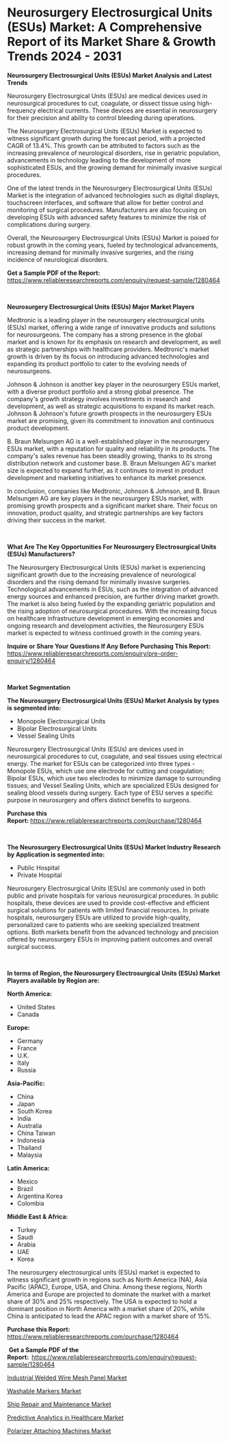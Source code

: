 <p><h1>Neurosurgery Electrosurgical Units (ESUs) Market: A Comprehensive Report of its Market Share & Growth Trends 2024 - 2031</h1></p><p><strong>Neurosurgery Electrosurgical Units (ESUs) Market Analysis and Latest Trends</strong></p>
<p><p>Neurosurgery Electrosurgical Units (ESUs) are medical devices used in neurosurgical procedures to cut, coagulate, or dissect tissue using high-frequency electrical currents. These devices are essential in neurosurgery for their precision and ability to control bleeding during operations.</p><p>The Neurosurgery Electrosurgical Units (ESUs) Market is expected to witness significant growth during the forecast period, with a projected CAGR of 13.4%. This growth can be attributed to factors such as the increasing prevalence of neurological disorders, rise in geriatric population, advancements in technology leading to the development of more sophisticated ESUs, and the growing demand for minimally invasive surgical procedures.</p><p>One of the latest trends in the Neurosurgery Electrosurgical Units (ESUs) Market is the integration of advanced technologies such as digital displays, touchscreen interfaces, and software that allow for better control and monitoring of surgical procedures. Manufacturers are also focusing on developing ESUs with advanced safety features to minimize the risk of complications during surgery.</p><p>Overall, the Neurosurgery Electrosurgical Units (ESUs) Market is poised for robust growth in the coming years, fueled by technological advancements, increasing demand for minimally invasive surgeries, and the rising incidence of neurological disorders.</p></p>
<p><strong>Get a Sample PDF of the Report:&nbsp;</strong> <a href="https://www.reliableresearchreports.com/enquiry/request-sample/1280464">https://www.reliableresearchreports.com/enquiry/request-sample/1280464</a></p>
<p>&nbsp;</p>
<p><strong>Neurosurgery Electrosurgical Units (ESUs) Major Market Players</strong></p>
<p><p>Medtronic is a leading player in the neurosurgery electrosurgical units (ESUs) market, offering a wide range of innovative products and solutions for neurosurgeons. The company has a strong presence in the global market and is known for its emphasis on research and development, as well as strategic partnerships with healthcare providers. Medtronic's market growth is driven by its focus on introducing advanced technologies and expanding its product portfolio to cater to the evolving needs of neurosurgeons.</p><p>Johnson & Johnson is another key player in the neurosurgery ESUs market, with a diverse product portfolio and a strong global presence. The company's growth strategy involves investments in research and development, as well as strategic acquisitions to expand its market reach. Johnson & Johnson's future growth prospects in the neurosurgery ESUs market are promising, given its commitment to innovation and continuous product development.</p><p>B. Braun Melsungen AG is a well-established player in the neurosurgery ESUs market, with a reputation for quality and reliability in its products. The company's sales revenue has been steadily growing, thanks to its strong distribution network and customer base. B. Braun Melsungen AG's market size is expected to expand further, as it continues to invest in product development and marketing initiatives to enhance its market presence.</p><p>In conclusion, companies like Medtronic, Johnson & Johnson, and B. Braun Melsungen AG are key players in the neurosurgery ESUs market, with promising growth prospects and a significant market share. Their focus on innovation, product quality, and strategic partnerships are key factors driving their success in the market.</p></p>
<p>&nbsp;</p>
<p><strong>What Are The Key Opportunities For Neurosurgery Electrosurgical Units (ESUs) Manufacturers?</strong></p>
<p><p>The Neurosurgery Electrosurgical Units (ESUs) market is experiencing significant growth due to the increasing prevalence of neurological disorders and the rising demand for minimally invasive surgeries. Technological advancements in ESUs, such as the integration of advanced energy sources and enhanced precision, are further driving market growth. The market is also being fueled by the expanding geriatric population and the rising adoption of neurosurgical procedures. With the increasing focus on healthcare infrastructure development in emerging economies and ongoing research and development activities, the Neurosurgery ESUs market is expected to witness continued growth in the coming years.</p></p>
<p><strong>Inquire or Share Your Questions If Any Before Purchasing This Report:</strong> <a href="https://www.reliableresearchreports.com/enquiry/pre-order-enquiry/1280464">https://www.reliableresearchreports.com/enquiry/pre-order-enquiry/1280464</a></p>
<p>&nbsp;</p>
<p><strong>Market Segmentation</strong></p>
<p><strong>The Neurosurgery Electrosurgical Units (ESUs) Market Analysis by types is segmented into:</strong></p>
<p><ul><li>Monopole Electrosurgical Units</li><li>Bipolar Electrosurgical Units</li><li>Vessel Sealing Units</li></ul></p>
<p><p>Neurosurgery Electrosurgical Units (ESUs) are devices used in neurosurgical procedures to cut, coagulate, and seal tissues using electrical energy. The market for ESUs can be categorized into three types - Monopole ESUs, which use one electrode for cutting and coagulation; Bipolar ESUs, which use two electrodes to minimize damage to surrounding tissues; and Vessel Sealing Units, which are specialized ESUs designed for sealing blood vessels during surgery. Each type of ESU serves a specific purpose in neurosurgery and offers distinct benefits to surgeons.</p></p>
<p><strong>Purchase this Report:&nbsp;</strong><a href="https://www.reliableresearchreports.com/purchase/1280464">https://www.reliableresearchreports.com/purchase/1280464</a></p>
<p>&nbsp;</p>
<p><strong>The Neurosurgery Electrosurgical Units (ESUs) Market Industry Research by Application is segmented into:</strong></p>
<p><ul><li>Public Hospital</li><li>Private Hospital</li></ul></p>
<p><p>Neurosurgery Electrosurgical Units (ESUs) are commonly used in both public and private hospitals for various neurosurgical procedures. In public hospitals, these devices are used to provide cost-effective and efficient surgical solutions for patients with limited financial resources. In private hospitals, neurosurgery ESUs are utilized to provide high-quality, personalized care to patients who are seeking specialized treatment options. Both markets benefit from the advanced technology and precision offered by neurosurgery ESUs in improving patient outcomes and overall surgical success.</p></p>
<p>&nbsp;</p>
<p><strong>In terms of Region, the Neurosurgery Electrosurgical Units (ESUs) Market Players available by Region are:</strong></p>
<p>
    <p> <strong> North America: </strong>
        <ul>
            <li>United States</li>
            <li>Canada</li>
        </ul>
        </p> 
    <p> <strong> Europe: </strong>
        <ul>
            <li>Germany</li>
            <li>France</li>
            <li>U.K.</li>
            <li>Italy</li>
            <li>Russia</li>
        </ul>
        </p> 
    <p> <strong> Asia-Pacific: </strong>
        <ul>
            <li>China</li>
            <li>Japan</li>
            <li>South Korea</li>
            <li>India</li>
            <li>Australia</li>
            <li>China Taiwan</li>
            <li>Indonesia</li>
            <li>Thailand</li>
            <li>Malaysia</li>
        </ul>
        </p> 
    <p> <strong> Latin America: </strong>
        <ul>
            <li>Mexico</li>
            <li>Brazil</li>
            <li>Argentina Korea</li>
            <li>Colombia</li>
        </ul>
        </p> 
    <p> <strong> Middle East & Africa: </strong>
        <ul>
            <li>Turkey</li>
            <li>Saudi</li>
            <li>Arabia</li>
            <li>UAE</li>
            <li>Korea</li>
        </ul>
    </p>
    </p>
<p><p>The neurosurgery electrosurgical units (ESUs) market is expected to witness significant growth in regions such as North America (NA), Asia Pacific (APAC), Europe, USA, and China. Among these regions, North America and Europe are projected to dominate the market with a market share of 30% and 25% respectively. The USA is expected to hold a dominant position in North America with a market share of 20%, while China is anticipated to lead the APAC region with a market share of 15%.</p></p>
<p><strong>Purchase this Report: </strong><a href="https://www.reliableresearchreports.com/purchase/1280464">https://www.reliableresearchreports.com/purchase/1280464</a></p>
<p>&nbsp;<strong>Get a Sample PDF of the Report:&nbsp;&nbsp;</strong><a href="https://www.reliableresearchreports.com/enquiry/request-sample/1280464">https://www.reliableresearchreports.com/enquiry/request-sample/1280464</a></p>
<p><strong></strong></p>
<p><p><a href="https://github.com/moyahfrancoestellec51j635wcx/Market-Research-Report-List-1/blob/main/industrial-welded-wire-mesh-panel-market.md">Industrial Welded Wire Mesh Panel Market</a></p><p><a href="https://medium.com/@deniseharvey70/washable-markers-market-trends-and-market-analysis-forecasted-for-period-2024-2031-911950c8ef1d">Washable Markers Market</a></p><p><a href="https://medium.com/@deniseharvey70/ship-repair-and-maintenance-market-size-cagr-trends-2024-2030-73869d8f2d6e">Ship Repair and Maintenance Market</a></p><p><a href="https://medium.com/@anamariaagolli86/predictive-analytics-in-healthcare-market-research-report-its-history-and-forecast-2024-to-2031-109400dcda86">Predictive Analytics in Healthcare Market</a></p><p><a href="https://github.com/suaretopek9/Market-Research-Report-List-1/blob/main/polarizer-attaching-machines-market.md">Polarizer Attaching Machines Market</a></p></p>